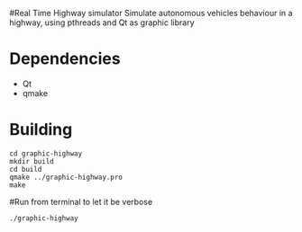 #Real Time Highway simulator
Simulate autonomous vehicles behaviour in a highway, using pthreads and Qt as graphic library

# Dependencies
- Qt
- qmake

# Building
```
cd graphic-highway
mkdir build
cd build
qmake ../graphic-highway.pro
make

```

#Run from terminal to let it be verbose
```
./graphic-highway

```


